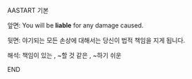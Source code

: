 AASTART
기본

앞면:
You will be **liable** for any damage caused.


뒷면:
야기되는 모든 손상에 대해서는 당신이 법적 책임을 지게 됩니다.


해석:
책임이 있는 , ~할 것 같은 , ~하기 쉬운
<!--ID: 1736915617967-->
END